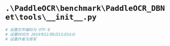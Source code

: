 # `.\PaddleOCR\benchmark\PaddleOCR_DBNet\tools\__init__.py`

```py
# 设置文件编码为 UTF-8
# 设置时间为 2019年12月8日13点14分
# 设置作者为周军
```